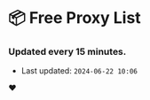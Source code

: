 # :package: Free Proxy List
### Updated every 15 minutes.

- Last updated: `2024-06-22 10:06`

:heart:

